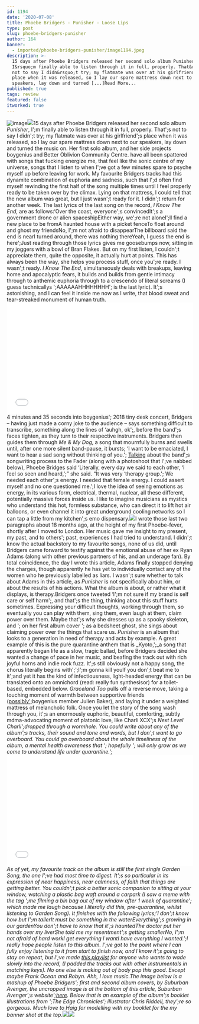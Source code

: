 ```yaml
---
id: 1194
date: '2020-07-08'
title: Phoebe Bridgers - Punisher - Loose Lips
type: post
slug: phoebe-bridgers-punisher
author: 164
banner:
  - imported/phoebe-bridgers-punisher/image1194.jpeg
description: >-
  15 days after Phoebe Bridgers released her second solo album Punisher,
  I&rsquo;m finally able to listen through it in full, properly. That&rsquo;s
  not to say I didn&rsquo;t try; my flatmate was over at his girlfriend&rsquo;s
  place when it was released, so I lay our spare mattress down next to our
  speakers, lay down and turned [...]Read More...
published: true
tags: review
featured: false
itworked: true
---
```

![image](../imported/phoebe-bridgers-punisher/image1194.jpeg)![](/wp-content/uploads/live/img/wysiwyg/5f09bba9d8a1c.jpg)15 days after Phoebe Bridgers released her second solo album _Punisher_, I';m finally able to listen through it in full, properly. That';s not to say I didn';t try; my flatmate was over at his girlfriend';s place when it was released, so I lay our spare mattress down next to our speakers, lay down and turned the music on. Her first solo album, and her side projects boygenius and Better Oblivion Community Centre. have all been spattered with songs that fucking energize me, that feel like the sonic centre of my universe, songs that I listen to when I';ve got a few minutes spare to psyche myself up before leaving for work. My favourite Bridgers tracks had this dynamite combination of euphoria and sadness, such that I';d often find myself rewinding the first half of the song multiple times until I feel properly ready to be taken over by the climax. Lying on that mattress, I could tell that the new album was great, but I just wasn';t ready for it. I didn';t return for another week. The last lyrics of the last song on the record, _I Know The End_, are as follows:‘Over the coast, everyone';s convincedIt';s a government drone or alien spaceshipEither way, we';re not aloneI';ll find a new place to be fromA haunted house with a picket fenceTo float around and ghost my friendsNo, I';m not afraid to disappearThe billboard said the end is nearI turned around, there was nothing thereYeah, I guess the end is here';Just reading through those lyrics gives me goosebumps now, sitting in my joggers with a bowl of Bran Flakes. But on my first listen, I couldn';t appreciate them, quite the opposite, it actually hurt at points. This has always been the way, she helps you process stuff, once you';re ready. I wasn';t ready. _I Know The End_, simultaneously deals with breakups, leaving home and apocalyptic fears, it builds and builds from gentle intimacy through to anthemic euphoria through to a crescendo of literal screams (I guess technicallys ';AAAAAAHHHHHHHH'; is the last lyric). It';s astonishing, and I can feel it inside me now as I write, that blood sweat and tear-streaked monument of human truth.<iframe width='100%' height='300' scrolling='no' frameborder='no' allow='autoplay' src='//www.youtube.com/embed/OS48Lp34Zic?wmode=opaque'></iframe>4 minutes and 35 seconds into boygenius'; 2018 tiny desk concert, Bridgers – having just made a corny joke to the audience – says something difficult to transcribe, something along the lines of ‘auhgh, ok';, before the band';s faces tighten, as they turn to their respective instruments. Bridgers then guides them through _Me & My Dog_, a song that mournfully burns and swells until, after one more silent band-pause, it bursts; ‘I want to be emaciated, I want to hear a sad song without thinking of you.'; [Talking](https://www.thefader.com/2018/09/06/phoebe-bridgers-cover-story-interview) about the band';s songwriting process to the Fader (along with a photoshoot that I';ve nabbed below), Phoebe Bridges said ‘Literally, every day we said to each other, ‘I feel so seen and heard,';” she said. “It was very ‘therapy group.'; We needed each other';s energy. I needed that female energy. I could assert myself and no one questioned me.';I love the idea of seeing emotions as energy, in its various form, electrical, thermal, nuclear, all these different, potentially massive forces inside us. I like to imagine musicians as mystics who understand this hot, formless substance, who can direct it to lift hot air balloons, or even channel it into great underground cooling networks so I can tap a little from my kitchen';s emo dispensary.![](/wp-content/uploads/live/img/wysiwyg/5f031ab5340bd.jpg)I wrote those last two paragraphs about 18 months ago, at the height of my first Phoebe-fever, shortly after I moved to London. Her music gave me insight to my present, my past, and to others'; past, experiences I had tried to understand. I didn';t know the actual backstory to my favourite songs, none of us did, until Bridgers came forward to testify against the emotional abuse of her ex Ryan Adams (along with other previous partners of his, and an underage fan). By total coincidence, the day I wrote this article, Adams finally stopped denying the charges, though apparently he has yet to individually contact any of the women who he previously labelled as liars. I wasn';t sure whether to talk about Adams in this article, as _Punisher_ is not specifically about him, or about the results of his actions. What the album is about, or rather what it displays, is therapy.Bridgers once tweeted ‘I';m not sure if my brand is self care or self harm';, and that';s the thing, thinking about this stuff hurts sometimes. Expressing your difficult thoughts, working through them, so eventually you can play with them, sing them, even laugh at them, claim power over them. Maybe that';s why she dresses up as a spooky skeleton, and '; on her first album cover '; as a bedsheet ghost, she sings about claiming power over the things that scare us. _Punisher_ is an album that looks to a generation in need of therapy and acts by example. A great example of this is the pure quarantine anthem that is _Kyoto,';_a song that apparently began life as a slow, tragic ballad, before Bridgers decided she wanted a change of pace in her music, and beafing the track out with rich joyful horns and indie rock fuzz. It';s still obviously not a happy song, the chorus literally begins with';';I';m gonna kill youIf you don';t beat me to it';and yet it has the kind of infectiousness, light-headed energy that can be translated onto an omnichord (read: really fun synthesisor) for a toilet-based, embedded below[](https://www.youtube.com/watch?v=ROwoUgKf4lU). _Graceland Too_ pulls off a reverse move, taking a touching moment of warmth between supportive friends ([possibly';](https://www.reddit.com/r/phoebebridgers/comments/dove05/graceland_too_discussion/)boygenius member Julien Baker), and laying it under a weighted mattress of melancholic folk. Once you let the story of the song wash through you, it';s an enormously euphoric, beautiful, comforting, subtly mdma-advocating moment of platonic love, like Charli XCX';s _Next Level Charli';_dropped through a wormhole. You could write about any of the album';s tracks, their sound and tone and words, but I don';t want to go overboard. You could go overboard about the whole timeliness of the album, a mental health awareness that '; hopefully '; will only grow as we come to understand life under quarantine.';<iframe width='100%' height='300' scrolling='no' frameborder='no' allow='autoplay' src='//www.youtube.com/embed/ROwoUgKf4lU?wmode=opaque'></iframe>As of yet, my favourite track on the album is still the first single _Garden Song_, the one I';ve had most time to digest. It';s so particular in its expression of near happiness, near calmness, of faith that things are getting better. You couldn';t pick a better sonic companion to sitting at your window, watching a plastic bag waft around a carpark (I saw a meme with the tag ';me filming a bin bag out of my window after 1 week of quarantine'; which made me laugh because I literally did this, pre-quarantine, whilst listening to _Garden Song)_. It finishes with the following lyrics;‘I don';t know how but I';m tallerIt must be something in the waterEverything';s growing in our gardenYou don';t have to know that it';s hauntedThe doctor put her hands over my liverShe told me my resentment';s getting smallerNo, I';m not afraid of hard workI get everything I wantI have everything I wanted.';I really hope people listen to this album. I';ve got to the point where I can fully enjoy listening to it from start to finish now, and I know it';s going to stay on repeat, but I';ve made [this playlist](https://open.spotify.com/playlist/3G3xuc9OLFa8N90GGjjORf?si=LwxH7Q7fSNm95OMEiSJ5mw) for anyone who wants to wade slowly into the record, (I padded the tracks out with other instrumentals in matching keys). No one else is making out of body pop this good. Except maybe Frank Ocean and Robyn. Ahh, I love music._The image below is a mashup of Phoebe Bridgers'; first and second album covers, by Suburban Avenger, the uncropped image is at the bottom of this article, Suburban Avenger';s website';_[_here_](https://www.suburbanavengerart.com/about)_. Below that is an example of the album';s booklet illustrations from ';The Edge Chronicles'; illustrator Chris Riddell, they';re so gorgeous. Much love to Haig for modelling with my booklet for the my banner shot at the top._![](/wp-content/uploads/live/img/wysiwyg/5f0321723208e.jpg)![](/wp-content/uploads/live/img/wysiwyg/5f09b98b584cb.JPG)